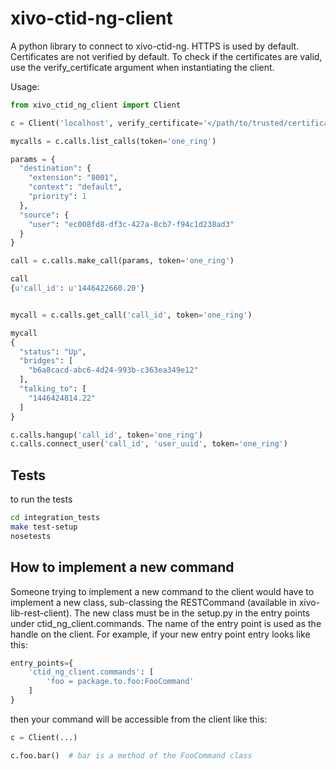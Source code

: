 xivo-ctid-ng-client
===================

A python library to connect to xivo-ctid-ng. HTTPS is used by default. Certificates
are not verified by default. To check if the certificates are valid, use the
verify_certificate argument when instantiating the client.

Usage:

```python
from xivo_ctid_ng_client import Client

c = Client('localhost', verify_certificate='</path/to/trusted/certificate>')

mycalls = c.calls.list_calls(token='one_ring')

params = {
  "destination": {
    "extension": "8001",
    "context": "default",
    "priority": 1
  },
  "source": {
    "user": "ec008fd8-df3c-427a-8cb7-f94c1d238ad3"
  }
}

call = c.calls.make_call(params, token='one_ring')

call
{u'call_id': u'1446422660.20'}


mycall = c.calls.get_call('call_id', token='one_ring')

mycall
{
  "status": "Up",
  "bridges": [
    "b6a8cacd-abc6-4d24-993b-c363ea349e12"
  ],
  "talking_to": [
    "1446424814.22"
  ]
}

c.calls.hangup('call_id', token='one_ring')
c.calls.connect_user('call_id', 'user_uuid', token='one_ring')

```

## Tests

to run the tests

```sh
cd integration_tests
make test-setup
nosetests
```

## How to implement a new command

Someone trying to implement a new command to the client would have to implement
a new class, sub-classing the RESTCommand (available in
xivo-lib-rest-client). The new class must be in the setup.py in the entry points
under ctid_ng_client.commands. The name of the entry point is used as the handle on
the client. For example, if your new entry point entry looks like this:

```python
entry_points={
    'ctid_ng_client.commands': [
        'foo = package.to.foo:FooCommand'
    ]
}
```

then your command will be accessible from the client like this:

```python
c = Client(...)

c.foo.bar()  # bar is a method of the FooCommand class
```

